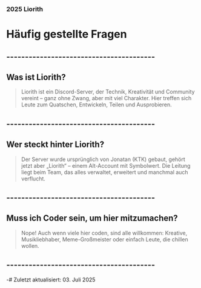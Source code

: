 ### 2025 Liorith
# Häufig gestellte Fragen

## ----------------------------------------

## Was ist Liorith?
> Liorith ist ein Discord-Server, der Technik, Kreativität und Community vereint – ganz ohne Zwang, aber mit viel Charakter.
> Hier treffen sich Leute zum Quatschen, Entwickeln, Teilen und Ausprobieren.

## ----------------------------------------

## Wer steckt hinter Liorith?
> Der Server wurde ursprünglich von Jonatan (KTK) gebaut, gehört jetzt aber „Liorith“ – einem Alt-Account mit Symbolwert.
> Die Leitung liegt beim Team, das alles verwaltet, erweitert und manchmal auch verflucht.

## ----------------------------------------

## Muss ich Coder sein, um hier mitzumachen?

> Nope! Auch wenn viele hier coden, sind alle willkommen: Kreative, Musikliebhaber, Meme-Großmeister oder einfach Leute, die chillen wollen.

## ----------------------------------------

-# Zuletzt aktualisiert: 03. Juli 2025